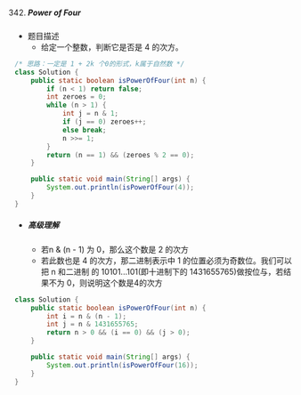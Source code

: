 342. ##### Power of Four

- 题目描述
  - 给定一个整数，判断它是否是 4 的次方。

```java
/* 思路：一定是 1 + 2k 个0的形式，k属于自然数 */
class Solution {
    public static boolean isPowerOfFour(int n) {
        if (n < 1) return false;
        int zeroes = 0;
        while (n > 1) {
            int j = n & 1;
            if (j == 0) zeroes++;
            else break;
            n >>= 1;
        }
        return (n == 1) && (zeroes % 2 == 0);
    }

    public static void main(String[] args) {
        System.out.println(isPowerOfFour(4));
    }
}
```



- ##### 高级理解

  -  若n & (n - 1) 为 0，那么这个数是 2 的次方
  - 若此数也是 4 的次方，那二进制表示中 1 的位置必须为奇数位。我们可以把 n 和二进制 的 10101...101(即十进制下的 1431655765)做按位与，若结果不为 0，则说明这个数是4的次方

```java
class Solution {
    public static boolean isPowerOfFour(int n) {
        int i = n & (n - 1);
        int j = n & 1431655765;
        return n > 0 && (i == 0) && (j > 0);
    }

    public static void main(String[] args) {
        System.out.println(isPowerOfFour(16));
    }
}
```

